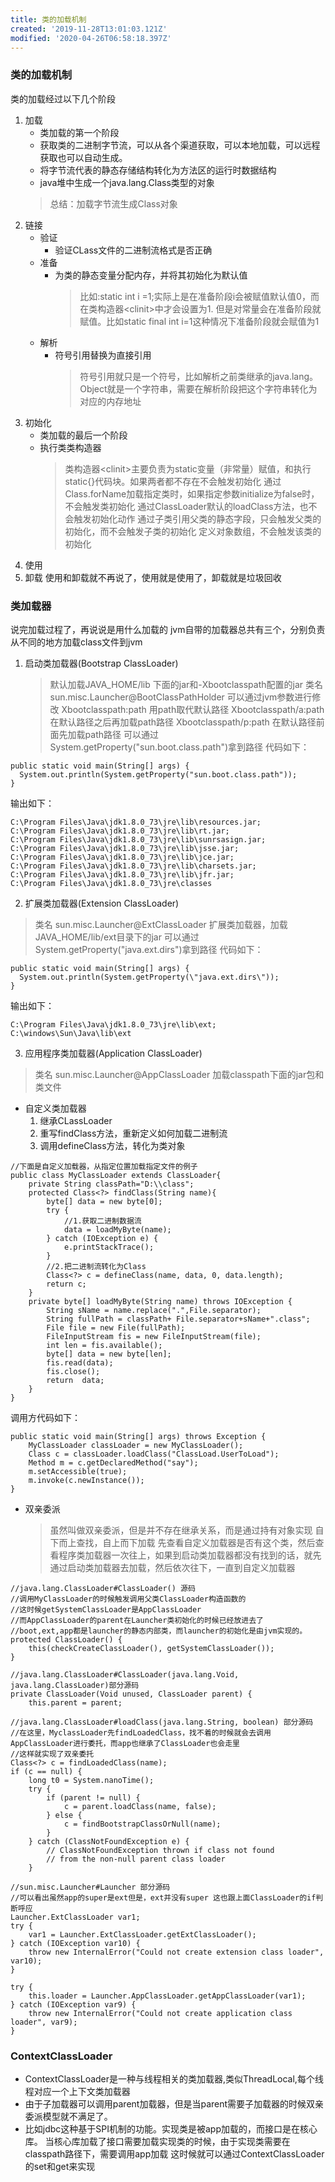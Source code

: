 ```yaml
---
title: 类的加载机制
created: '2019-11-28T13:01:03.121Z'
modified: '2020-04-26T06:58:18.397Z'
---
```


### 类的加载机制
类的加载经过以下几个阶段
1. 加载
    - 类加载的第一个阶段
    - 获取类的二进制字节流，可以从各个渠道获取，可以本地加载，可以远程获取也可以自动生成。
    - 将字节流代表的静态存储结构转化为方法区的运行时数据结构
    - java堆中生成一个java.lang.Class类型的对象
    > 总结：加载字节流生成Class对象
2. 链接
    - 验证
        - 验证CLass文件的二进制流格式是否正确
    - 准备
        - 为类的静态变量分配内存，并将其初始化为默认值
          > 比如:static int i =1;实际上是在准备阶段i会被赋值默认值0，而在类构造器\<clinit\>中才会设置为1.
          > 但是对常量会在准备阶段就赋值。比如static final int i=1这种情况下准备阶段就会赋值为1
    - 解析
        - 符号引用替换为直接引用
          >符号引用就只是一个符号，比如解析之前类继承的java.lang。Object就是一个字符串，需要在解析阶段把这个字符串转化为对应的内存地址
3. 初始化
    - 类加载的最后一个阶段
    - 执行类类构造器
      > 类构造器\<clinit\>主要负责为static变量（非常量）赋值，和执行static{}代码块。如果两者都不存在不会触发初始化
      > 通过Class.forName加载指定类时，如果指定参数initialize为false时，不会触发类初始化
      > 通过ClassLoader默认的loadClass方法，也不会触发初始化动作
      > 通过子类引用父类的静态字段，只会触发父类的初始化，而不会触发子类的初始化
      > 定义对象数组，不会触发该类的初始化
4. 使用
5. 卸载
使用和卸载就不再说了，使用就是使用了，卸载就是垃圾回收
### 类加载器 
说完加载过程了，再说说是用什么加载的
jvm自带的加载器总共有三个，分别负责从不同的地方加载class文件到jvm
1. 启动类加载器(Bootstrap ClassLoader)
    >默认加载JAVA_HOME/lib 下面的jar和-Xbootclasspath配置的jar
    >类名 sun.misc.Launcher@BootClassPathHolder
    >可以通过jvm参数进行修改
    >Xbootclasspath:path   用path取代默认路径
    >Xbootclasspath/a:path 在默认路径之后再加载path路径
    >Xbootclasspath/p:path 在默认路径前面先加载path路径
    >可以通过System.getProperty(\"sun.boot.class.path\")拿到路径
代码如下：   
``` 
public static void main(String[] args) {
  System.out.println(System.getProperty("sun.boot.class.path"));
}
```
输出如下：
```
C:\Program Files\Java\jdk1.8.0_73\jre\lib\resources.jar;
C:\Program Files\Java\jdk1.8.0_73\jre\lib\rt.jar;
C:\Program Files\Java\jdk1.8.0_73\jre\lib\sunrsasign.jar;
C:\Program Files\Java\jdk1.8.0_73\jre\lib\jsse.jar;
C:\Program Files\Java\jdk1.8.0_73\jre\lib\jce.jar;
C:\Program Files\Java\jdk1.8.0_73\jre\lib\charsets.jar;
C:\Program Files\Java\jdk1.8.0_73\jre\lib\jfr.jar;
C:\Program Files\Java\jdk1.8.0_73\jre\classes
```
2. 扩展类加载器(Extension ClassLoader)
  > 类名 sun.misc.Launcher@ExtClassLoader
  > 扩展类加载器，加载JAVA_HOME/lib/ext目录下的jar
  > 可以通过System.getProperty(\"java.ext.dirs\")拿到路径
代码如下：  
``` 
public static void main(String[] args) {
  System.out.println(System.getProperty(\"java.ext.dirs\"));
}
```
输出如下：
```
C:\Program Files\Java\jdk1.8.0_73\jre\lib\ext;
C:\windows\Sun\Java\lib\ext
```  
3. 应用程序类加载器(Application ClassLoader)
  >类名 sun.misc.Launcher@AppClassLoader
  >加载classpath下面的jar包和类文件

- 自定义类加载器
  1. 继承CLassLoader
  2. 重写findClass方法，重新定义如何加载二进制流
  3. 调用defineClass方法，转化为类对象
```
//下面是自定义加载器，从指定位置加载指定文件的例子
public class MyClassLoader extends ClassLoader{
    private String classPath="D:\\class";
    protected Class<?> findClass(String name){
        byte[] data = new byte[0];
        try {
            //1.获取二进制数据流
            data = loadMyByte(name);
        } catch (IOException e) {
            e.printStackTrace();
        }
        //2.把二进制流转化为Class
        Class<?> c = defineClass(name, data, 0, data.length);
        return c;
    }
    private byte[] loadMyByte(String name) throws IOException {
        String sName = name.replace(".",File.separator);
        String fullPath = classPath+ File.separator+sName+".class";
        File file = new File(fullPath);
        FileInputStream fis = new FileInputStream(file);
        int len = fis.available();
        byte[] data = new byte[len];
        fis.read(data);
        fis.close();
        return  data;
    }
}
``` 
调用方代码如下：
```
public static void main(String[] args) throws Exception {
    MyClassLoader classLoader = new MyClassLoader();
    Class c = classLoader.loadClass("ClassLoad.UserToLoad");
    Method m = c.getDeclaredMethod("say");
    m.setAccessible(true);
    m.invoke(c.newInstance());
}
``` 
- 双亲委派
  > 虽然叫做双亲委派，但是并不存在继承关系，而是通过持有对象实现
  > 自下而上查找，自上而下加载
  > 先查看自定义加载器是否有这个类，然后查看程序类加载器一次往上，如果到启动类加载器都没有找到的话，就先通过启动类加载器去加载，然后依次往下，一直到自定义加载器
```
//java.lang.ClassLoader#ClassLoader() 源码
//调用MyClassLoader的时候触发调用父类ClassLoader构造函数的
//这时候getSystemClassLoader是AppClassLoader
//而AppClassLoader的parent在Launcher类初始化的时候已经放进去了
//boot,ext,app都是launcher的静态内部类，而launcher的初始化是由jvm实现的。
protected ClassLoader() {
    this(checkCreateClassLoader(), getSystemClassLoader());
}
```
```
//java.lang.ClassLoader#ClassLoader(java.lang.Void, java.lang.ClassLoader)部分源码
private ClassLoader(Void unused, ClassLoader parent) {
    this.parent = parent;
```    
```    
//java.lang.ClassLoader#loadClass(java.lang.String, boolean) 部分源码
//在这里，MyclassLoader先findLoadedClass，找不着的时候就会去调用AppClassLoader进行委托，而app也继承了ClassLoader也会走里
//这样就实现了双亲委托
Class<?> c = findLoadedClass(name);
if (c == null) {
    long t0 = System.nanoTime();
    try {
        if (parent != null) {
            c = parent.loadClass(name, false);
        } else {
            c = findBootstrapClassOrNull(name);
        }
    } catch (ClassNotFoundException e) {
        // ClassNotFoundException thrown if class not found
        // from the non-null parent class loader
    }
```
```
//sun.misc.Launcher#Launcher 部分源码
//可以看出虽然app的super是ext但是，ext并没有super 这也跟上面ClassLoader的if判断呼应
Launcher.ExtClassLoader var1;
try {
    var1 = Launcher.ExtClassLoader.getExtClassLoader();
} catch (IOException var10) {
    throw new InternalError("Could not create extension class loader", var10);
}

try {
    this.loader = Launcher.AppClassLoader.getAppClassLoader(var1);
} catch (IOException var9) {
    throw new InternalError("Could not create application class loader", var9);
}   
```  
### ContextClassLoader
- ContextClassLoader是一种与线程相关的类加载器,类似ThreadLocal,每个线程对应一个上下文类加载器
- 由于子加载器可以调用parent加载器，但是当parent需要子加载器的时候双亲委派模型就不满足了。
- 比如jdbc这种基于SPI机制的功能。实现类是被app加载的，而接口是在核心库。
  当核心库加载了接口需要加载实现类的时候，由于实现类需要在classpath路径下，需要调用app加载
  这时候就可以通过ContextClassLoader的set和get来实现

  


